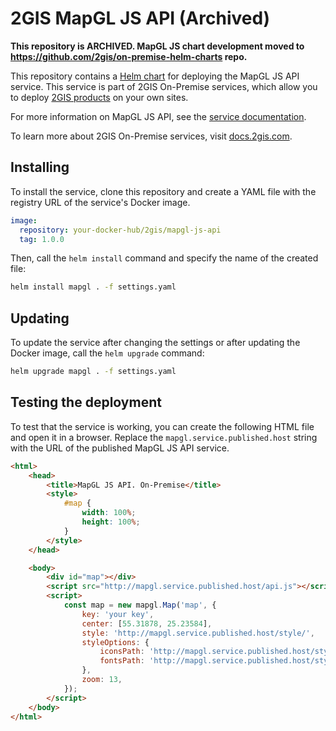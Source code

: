 # 2GIS MapGL JS API (Archived)

**This repository is ARCHIVED. MapGL JS chart development moved to https://github.com/2gis/on-premise-helm-charts repo.**

This repository contains a [Helm chart](https://helm.sh/docs/topics/charts/) for deploying the MapGL JS API service. This service is part of 2GIS On-Premise services, which allow you to deploy [2GIS products](https://dev.2gis.com/) on your own sites.

For more information on MapGL JS API, see the [service documentation](https://docs.2gis.com/en/on-premise/map).

To learn more about 2GIS On-Premise services, visit [docs.2gis.com](https://docs.2gis.com/en/on-premise/overview).

## Installing

To install the service, clone this repository and create a YAML file with the registry URL of the service's Docker image.

```yaml
image:
  repository: your-docker-hub/2gis/mapgl-js-api
  tag: 1.0.0
```

Then, call the `helm install` command and specify the name of the created file:

```bash
helm install mapgl . -f settings.yaml
```

## Updating

To update the service after changing the settings or after updating the Docker image, call the `helm upgrade` command:

```bash
helm upgrade mapgl . -f settings.yaml
```

## Testing the deployment

To test that the service is working, you can create the following HTML file and open it in a browser. Replace the `mapgl.service.published.host` string with the URL of the published MapGL JS API service.

```html
<html>
    <head>
        <title>MapGL JS API. On-Premise</title>
        <style>
            #map {
                width: 100%;
                height: 100%;
            }
        </style>
    </head>

    <body>
        <div id="map"></div>
        <script src="http://mapgl.service.published.host/api.js"></script>
        <script>
            const map = new mapgl.Map('map', {
                key: 'your key',
                center: [55.31878, 25.23584],
                style: 'http://mapgl.service.published.host/style/',
                styleOptions: {
                    iconsPath: 'http://mapgl.service.published.host/style/images/',
                    fontsPath: 'http://mapgl.service.published.host/style/fonts/',
                },
                zoom: 13,
            });
        </script>
    </body>
</html>
```
